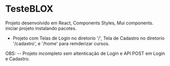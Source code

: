 # TesteBLOX
Projeto desenvolvido em React, Components Styles, Mui components. 
iniciar projeto instalando pacotes.
- Projeto com Telas de Login no diretorio '/', Tela de Cadastro no diretorio '/cadastro', e '/home' para remderizar cursos.

OBS:
-- Projeto incompleto sem altenticação de Login e API POST em Login e Cadastro.
